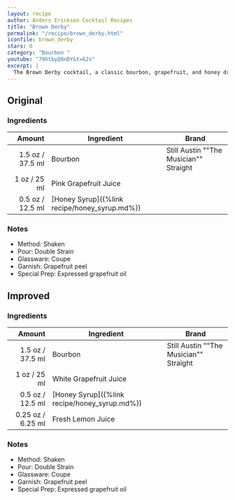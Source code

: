 ```yaml
---
layout: recipe
author: Anders Erickson Cocktail Recipes
title: "Brown Derby"
permalink: "/recipe/brown_derby.html"
iconfile: brown_derby
stars: 0
category: "Bourbon "
youtube: "79htbyQ8nDY&t=62s"
excerpt: |
  The Brown Derby cocktail, a classic bourbon, grapefruit, and honey drink, was named for the famous Los Angeles diner. It manages at once to be sweet, sour, and entirely delicious.
---
```


<div class="subrecipe" markdown="1">

## Original

### Ingredients

| Amount | Ingredient                                    | Brand                                  |
| -----: | --------------------------------------------- | -------------------------------------- |
| 1.5 oz / 37.5 ml | Bourbon                                       | Still Austin ""The Musician"" Straight |
|   1 oz / 25 ml | Pink Grapefruit Juice                         |
| 0.5 oz / 12.5 ml | [Honey Syrup]({%link recipe/honey_syrup.md%}) |

### Notes

- Method: Shaken
- Pour: Double Strain
- Glassware: Coupe
- Garnish: Grapefruit peel
- Special Prep: Expressed grapefruit oil

</div>
<div class="subrecipe" markdown="1">

## Improved

### Ingredients

|  Amount | Ingredient                                    | Brand                                  |
| ------: | --------------------------------------------- | -------------------------------------- |
|  1.5 oz / 37.5 ml | Bourbon                                       | Still Austin ""The Musician"" Straight |
|    1 oz / 25 ml | White Grapefruit Juice                        |
|  0.5 oz / 12.5 ml | [Honey Syrup]({%link recipe/honey_syrup.md%}) |
| 0.25 oz / 6.25 ml | Fresh Lemon Juice                             |

### Notes

- Method: Shaken
- Pour: Double Strain
- Glassware: Coupe
- Garnish: Grapefruit peel
- Special Prep: Expressed grapefruit oil

</div>
